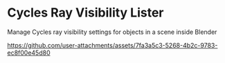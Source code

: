 # Cycles Ray Visibility Lister
Manage Cycles ray visibility settings for objects in a scene inside Blender

https://github.com/user-attachments/assets/7fa3a5c3-5268-4b2c-9783-ec8f00e45d80


